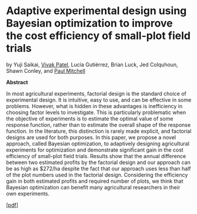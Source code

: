 # Adaptive experimental design using Bayesian optimization to improve the cost efficiency of small-plot field trials
by Yuji Saikai, [Vivak Patel](http://pages.stat.wisc.edu/~vrpatel6/), Lucía Gutiérrez, Brian Luck, Jed Colquhoun, Shawn Conley, and [Paul Mitchell](https://aae.wisc.edu/faculty/pdmitchell/)

**Abstract**

In most agricultural experiments, factorial design is the standard choice of experimental design. It is intuitive, easy to use, and can be effective in some problems. However, what is hidden in these advantages is inefficiency in choosing factor levels to investigate. This is particularly problematic when the objective of experiments is to estimate the optimal value of some response function, rather than to estimate the overall shape of the response function. In the literature, this distinction is rarely made explicit, and factorial designs are used for both purposes. In this paper, we propose a novel approach, called Bayesian optimization, to adaptively designing agricultural experiments for optimization and demonstrate significant gain in the cost efficiency of small-plot field trials. Results show that the annual difference between two estimated profits by the factorial design and our approach can be as high as \$272/ha despite the fact that our approach uses less than half of the plot numbers used in the factorial design. Considering the efficiency gain in both estimated profits and required number of plots, we think that Bayesian optimization can benefit many agricultural researchers in their own experiments.

[[pdf](aedbo.pdf)]
